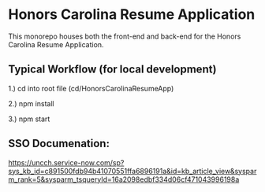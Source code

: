 # Honors Carolina Resume Application
This monorepo houses both the front-end and back-end for the Honors Carolina Resume Application.

## Typical Workflow (for local development)

1.) cd into root file (cd/HonorsCarolinaResumeApp)

2.) npm install

3.) npm start


## SSO Documenation: 

https://uncch.service-now.com/sp?sys_kb_id=c891500fdb94b41070551ffa6896191a&id=kb_article_view&sysparm_rank=5&sysparm_tsqueryId=16a2098edbf334d06cf471043996198a

